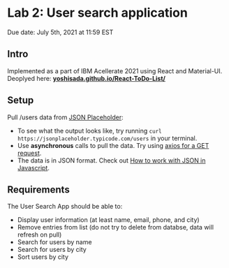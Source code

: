 # Lab 2: User search application
Due date: July 5th, 2021 at 11:59 EST

## Intro
Implemented as a part of IBM Acellerate 2021 using React and Material-UI.  Deoplyed here: [**yoshisada.github.io/React-ToDo-List/**](https://yoshisada.github.io/React-User-Search/)

## Setup
  Pull /users data from [JSON Placeholder](https://jsonplaceholder.typicode.com/):
+ To see what the output looks like, try running
  `curl https://jsonplaceholder.typicode.com/users`
  in your terminal.
+ Use **asynchronous** calls to pull the data. Try using [axios for a GET request](https://careerkarma.com/blog/axios-get/).
+ The data is in JSON format. Check out [How to work with JSON in Javascript](https://www.digitalocean.com/community/tutorials/how-to-work-with-json-in-javascript).


## Requirements
The User Search App should be able to:
+ Display user information (at least name, email, phone, and city)
+ Remove entries from list (do not try to delete from databse, data will refresh on pull)
+ Search for users by name
+ Search for users by city
+ Sort users by city